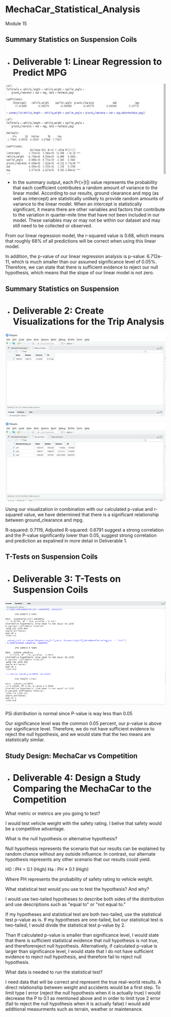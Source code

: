 # MechaCar_Statistical_Analysis
Module 15

## Summary Statistics on Suspension Coils

-  # Deliverable 1: Linear Regression to Predict MPG

![Linear Regressions](https://github.com/klaudio07/MechaCar_Statistical_Analysis/blob/master/Deliverable%201%20photo%20of%20statists.jpg)

-  In the summary output, each Pr(>|t|) value represents the probability that each coefficient contributes a random amount of variance to the linear model. According to our results, ground clearance and mpg (as well as intercept) are statistically unlikely to provide random amounts of variance to the linear model. When an intercept is statistically significant, it means there are other variables and factors that contribute to the variation in quarter-mile time that have not been included in our model. These variables may or may not be within our dataset and may still need to be collected or observed.

From our linear regression model, the r-squared value is 0.68, which means that roughly 68% of all predictions will be correct when using this linear model. 

In addition, the p-value of our linear regression analysis is p-value: 6.712e-11, which is much smaller than our assumed significance level of 0.05%. Therefore, we can state that there is sufficient evidence to reject our null hypothesis, which means that the slope of our linear model is not zero.

## Summary Statistics on Suspension

-  # Deliverable 2: Create Visualizations for the Trip Analysis

![Summary Table](https://github.com/klaudio07/MechaCar_Statistical_Analysis/blob/master/Deliverable%202%20summary%20table.png)

![Lot Summary](https://github.com/klaudio07/MechaCar_Statistical_Analysis/blob/master/Deliverable%202%20lot%20summary%20table.png)

Using our visualization in combination with our calculated p-value and r-squared value, we have determined that there is a significant relationship between ground_clearance and mpg.

R-squared:  0.7119,	Adjusted R-squared:  0.6791 suggest a strong correlation and the P-value significantly lower than 0.05, suggest strong correlation and prediction as expalined in more detail in Deliverable 1.

## T-Tests on Suspension Coils

-  # Deliverable 3: T-Tests on Suspension Coils

![Deliverable 3](https://github.com/klaudio07/MechaCar_Statistical_Analysis/blob/master/Deliverable%203.png)

PSi distribution is normal since P-value is way less than 0.05

Our significance level was the common 0.05 percent, our p-value is above our significance level. Therefore, we do not have sufficient evidence to reject the null hypothesis, and we would state that the two means are statistically similar.

## Study Design: MechaCar vs Competition

- # Deliverable 4: Design a Study Comparing the MechaCar to the Competition

What metric or metrics are you going to test?

I would test vehicle weight with the safety rating. I belive that safety would be a competitive advantage.

What is the null hypothesis or alternative hypothesis?

Null hypothesis represents the scenario that our results can be explained by random chance without any outside influence. In contrast, our alternate hypothesis represents any other scenario that our results could yield.

H0 : PH = 0.1 (High)
Ha : PH ≠ 0.1 (High)

Where PH represents the probability of safety rating to vehicle weight.

What statistical test would you use to test the hypothesis? And why?

I would use two-tailed hypotheses to describe both sides of the distribution and use descriptions such as "equal to" or "not equal to."

If my hypotheses and statistical test are both two-tailed, use the statistical test p-value as is.
If my hypotheses are one-tailed, but our statistical test is two-tailed, I would divide the statistical test p-value by 2.

Than If  calculated p-value is smaller than significance level, I would state that there is sufficient statistical evidence that null hypothesis is not true, and thereforereject  null hypothesis. Alternatively, if calculated p-value is larger than significance level, I would state that I do not have sufficient evidence to reject null hypothesis, and therefore fail to reject null hypothesis.

What data is needed to run the statistical test?

I need data that will be correct and represent the true real-world results. A direct relationship between weight and accidents would be a first step. To limit type I error (reject the null hypothesis when it is actually true) I would decrease the P to 0.1 as mentioned above and in order to limit tyoe 2 error (fail to reject the null hypothesis when it is actually false) I would add additional measurments such as terrain, weather or maintenance. 
